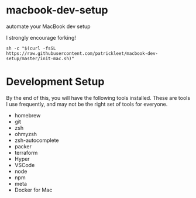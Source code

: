 # macbook-dev-setup
automate your MacBook dev setup

I strongly encourage forking!

```
sh -c "$(curl -fsSL https://raw.githubusercontent.com/patrickleet/macbook-dev-setup/master/init-mac.sh)"
```

# Development Setup

By the end of this, you will have the following tools installed. These are tools I use frequently, and may not be the right set of tools for everyone.

* homebrew
* git
* zsh
* ohmyzsh
* zsh-autocomplete
* packer
* terraform
* Hyper
* VSCode
* node
* npm
* meta
* Docker for Mac
